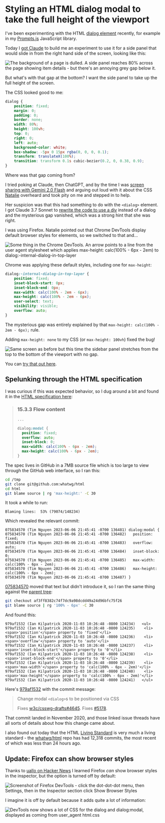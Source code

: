 # Styling an HTML dialog modal to take the full height of the viewport

I've been experimenting with the HTML [dialog element](https://developer.mozilla.org/en-US/docs/Web/HTML/Element/dialog) recently, for example in my [Prompts.js](https://simonwillison.net/2024/Dec/7/prompts-js/) JavaScript library.

Today I [got Claude](https://claude.ai/share/2f8efd4e-96eb-4364-9e4d-b6f558d2f9ca) to build me an experiment to use it for a side panel that would slide in from the right hand side of the screen, looking like this:

![The background of a page is dulled. A side panel reaches 80% across the page showing item details - but there's an annoying grey gap below it.](https://static.simonwillison.net/static/2025/dialog-gap.jpg)

But what's with that gap at the bottom? I want the side panel to take up the full height of the screen.

The CSS looked good to me:

```css
dialog {
    position: fixed;
    margin: 0;
    padding: 0;
    border: none;
    width: 80%;
    height: 100vh;
    top: 0;
    right: 0;
    left: auto;
    background-color: white;
    box-shadow: -5px 0 15px rgba(0, 0, 0, 0.1);
    transform: translateX(100%);
    transition: transform 0.1s cubic-bezier(0.2, 0, 0.38, 0.9);
}
```
Where was that gap coming from?

I tried poking at Claude, then ChatGPT, and by the time I was [screen sharing with Gemini 2.0 Flash](https://aistudio.google.com/live) and arguing out loud with it about the CSS [Natalie](https://bsky.app/profile/natbat.bsky.social) overheard and took pity on me and stepped in to help.

Her suspicion was that this had something to do with the `<dialog>` element. I got Claude 3.7 Sonnet to [rewrite the code to use a div](https://claude.ai/share/973af807-aaf9-49f4-b624-7b31d72ae563) instead of a dialog and the mysterious gap vanished, which was a strong hint that she was right.

I was using Firefox. Natalie pointed out that Chrome DevTools display default browser styles for elements, so we switched to that and...

![Some thing in the Chrome DevTools. An arrow points to a line from the user agent stylesheet which applies max-height: calc(100% - 6px - 2em) to dialog:-internal-dialog-in-top-layer](https://static.simonwillison.net/static/2025/dialog-gap-chrome.jpg)

Chrome was applying these default styles, including one for `max-height`:

```css
dialog:-internal-dialog-in-top-layer {
    position: fixed;
    inset-block-start: 0px;
    inset-block-end: 0px;
    max-width: calc(100% - 2em - 6px);
    max-height: calc(100% - 2em - 6px);
    user-select: text;
    visibility: visible;
    overflow: auto;
}
```
The mysterious gap was entirely explained by that `max-height: calc(100% - 2em - 6px);` rule.

Adding `max-height: none` to my CSS (or `max-height: 100vh`) fixed the bug!

![Same screen as before but this time the sidebar panel stretches from the top to the bottom of the viewport with no gap.](https://static.simonwillison.net/static/2025/dalog-gap-fixed.jpg)

You can [try that out here](https://tools.simonwillison.net/side-panel-dialog).

## Spelunking through the HTML specification

I was curious if this was expected behavior, so I dug around a bit and found it in the [HTML specification here](https://html.spec.whatwg.org/multipage/rendering.html#flow-content-3): 

> ### 15.3.3 Flow content
> ```css
> ...
>
> dialog:modal {
>   position: fixed;
>   overflow: auto;
>   inset-block: 0;
>   max-width: calc(100% - 6px - 2em);
>   max-height: calc(100% - 6px - 2em);
> }
> ```

The spec lives in GitHub in a 7MB source file which is too large to view through the GitHub web interface, so I ran this:

```bash
cd /tmp
git clone git@github.com:whatwg/html
cd html
git blame source | rg 'max-height:' -C 30
```
It took a while to run:
```
Blaming lines:  53% (79074/148234)
```
Which revealed the relevant commit:

```
075834570 (Tim Nguyen 2023-06-06 21:45:41 -0700 136481) dialog:modal {
075834570 (Tim Nguyen 2023-06-06 21:45:41 -0700 136482)   position: fixed;
075834570 (Tim Nguyen 2023-06-06 21:45:41 -0700 136483)   overflow: auto;
075834570 (Tim Nguyen 2023-06-06 21:45:41 -0700 136484)   inset-block: 0;
075834570 (Tim Nguyen 2023-06-06 21:45:41 -0700 136485)   max-width: calc(100% - 6px - 2em);
075834570 (Tim Nguyen 2023-06-06 21:45:41 -0700 136486)   max-height: calc(100% - 6px - 2em);
075834570 (Tim Nguyen 2023-06-06 21:45:41 -0700 136487) }
```

[075834570](https://github.com/whatwg/html/commit/075834570) moved that text but didn't introduce it, so I ran the same thing against the [parent tree](https://github.com/whatwg/html/tree/af3ff8382c74f7dc9a98dcdd49a24d96bfc75f26):

```bash
git checkout af3ff8382c74f7dc9a98dcdd49a24d96bfc75f26
git blame source | rg '100% - 6px' -C 30
```
And found this:
```
979af1532 (Ian Kilpatrick 2020-11-03 10:26:48 -0800 124234)   <ul>
979af1532 (Ian Kilpatrick 2020-11-03 10:26:48 -0800 124235)    <li><span>'position'</span> property to 'fixed'</li>
979af1532 (Ian Kilpatrick 2020-11-03 10:26:48 -0800 124236)    <li><span>'overflow'</span> property to 'auto'</li>
979af1532 (Ian Kilpatrick 2020-11-03 10:26:48 -0800 124237)    <li><span>'inset-block-start'</span> property to '0'</li>
979af1532 (Ian Kilpatrick 2020-11-03 10:26:48 -0800 124238)    <li><span>'inset-block-end'</span> property to '0'</li>
979af1532 (Ian Kilpatrick 2020-11-03 10:26:48 -0800 124239)    <li><span>'max-width'</span> property to 'calc(100% - 6px - 2em)'</li>
979af1532 (Ian Kilpatrick 2020-11-03 10:26:48 -0800 124240)    <li><span>'max-height'</span> property to 'calc(100% - 6px - 2em)'</li>
979af1532 (Ian Kilpatrick 2020-11-03 10:26:48 -0800 124241)   </ul>
```
Here's [979af1532](https://github.com/whatwg/html/commit/979af1532) with the commit message:

> Change modal `<dialog>`s to be positioned via CSS
>
> Fixes [w3c/csswg-drafts#4645](https://github.com/w3c/csswg-drafts/issues/4645). Fixes [#5178](https://github.com/whatwg/html/issues/5178).

That commit landed in November 2020, and those linked issue threads have all sorts of details about how this change came about.

I also found out today that the HTML [Living Standard](https://html.spec.whatwg.org/multipage/) is very much a living standard - the [whatwg/html](https://github.com/whatwg/html/commits/main) repo has had 12,318 commits, the most recent of which was less than 24 hours ago.

## Update: Firefox can show browser styles

Thanks to [uallo on Hacker News](https://news.ycombinator.com/item?id=43378225#43378963) I learned Firefox _can_ show browser styles in the inspector, but the option is turned off by default:

![Screenshot of Firefox DevTools - click the dot-dot-dot menu, then Settings, then in the Inspector section click Show Browser Styles](https://static.simonwillison.net/static/2025/firefox-show-browser-styles.jpg)

I imagine it is off by default because it adds quite a lot of information:

![DevTools now shows a lot of CSS for the dialog and dialog:modal, displayed as coming from user_agent html.css](https://static.simonwillison.net/static/2025/firefox-user-agent-styles.jpg)
